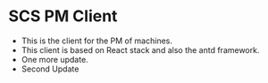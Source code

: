 # SCS PM Client

- This is the client for the PM of machines.
- This client is based on React stack and also the antd framework.
- One more update.
- Second Update
